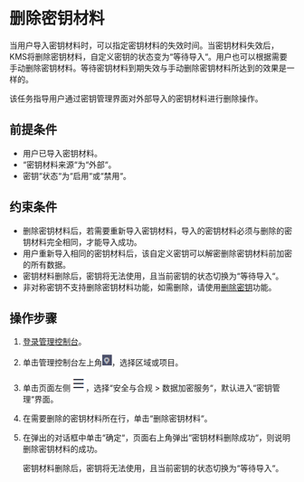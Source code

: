 # 删除密钥材料<a name="dew_01_0090"></a>

当用户导入密钥材料时，可以指定密钥材料的失效时间。当密钥材料失效后，KMS将删除密钥材料，自定义密钥的状态变为“等待导入“。用户也可以根据需要手动删除密钥材料。等待密钥材料到期失效与手动删除密钥材料所达到的效果是一样的。

该任务指导用户通过密钥管理界面对外部导入的密钥材料进行删除操作。

## 前提条件<a name="s4ef841f72ac94d9d8b8b670dc55b019b"></a>

-   用户已导入密钥材料。
-   “密钥材料来源“为“外部“。
-   密钥“状态“为“启用“或“禁用“。

## 约束条件<a name="section1510155014127"></a>

-   删除密钥材料后，若需要重新导入密钥材料，导入的密钥材料必须与删除的密钥材料完全相同，才能导入成功。
-   用户重新导入相同的密钥材料后，该自定义密钥可以解密删除密钥材料前加密的所有数据。
-   密钥材料删除后，密钥将无法使用，且当前密钥的状态切换为“等待导入“。
-   非对称密钥不支持删除密钥材料功能，如需删除，请使用[删除密钥](删除密钥.md)功能。

## 操作步骤<a name="s962264092c274a87a1f7a03f04405d58"></a>

1.  [登录管理控制台](https://console.huaweicloud.com)。
2.  单击管理控制台左上角![](figures/icon_region.png)，选择区域或项目。
3.  单击页面左侧![](figures/icon-servicelist.png)，选择“安全与合规  \>  数据加密服务“，默认进入“密钥管理“界面。
4.  在需要删除的密钥材料所在行，单击“删除密钥材料“。
5.  在弹出的对话框中单击“确定“，页面右上角弹出“密钥材料删除成功“，则说明删除密钥材料的成功。

    密钥材料删除后，密钥将无法使用，且当前密钥的状态切换为“等待导入“。

